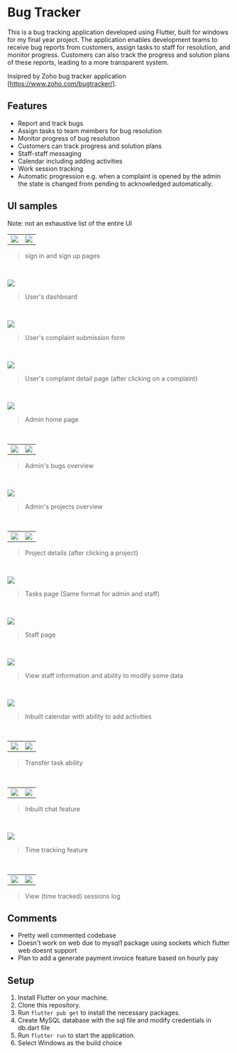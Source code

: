 # Bug Tracker
This is a bug tracking application developed using Flutter, built for windows for my final year project. The application enables development teams to receive bug reports from customers, assign tasks to staff for resolution, and monitor progress. Customers can also track the progress and solution plans of these reports, leading to a more transparent system.

Insipred by Zoho bug tracker application [https://www.zoho.com/bugtracker/].

## Features
- Report and track bugs
- Assign tasks to team members for bug resolution
- Monitor progress of bug resolution
- Customers can track progress and solution plans
- Staff-staff messaging
- Calendar including adding activities
- Work session tracking
- Automatic progression e.g. when a complaint is opened by the admin the state is changed from pending to acknowledged automatically.

## UI samples
Note: not an exhaustive list of the entire UI

|                          |                          |
|--------------------------|--------------------------|
![](./readme-files/signInPage.png)  |  ![](./readme-files/signUpPage.png)
> sign in  and sign up pages

<br>

![](./readme-files/userDashboard.png)
> User's dashboard

<br>

![](./readme-files/userSubmitComplaintForm.png)
> User's complaint submission form

<br>

![](./readme-files/complaintDetail.png)
> User's complaint detail page (after clicking on a complaint)

<br>

![](./readme-files/adminHomePage.png)
> Admin home page

<br>

|                          |                          |
|--------------------------|--------------------------|
![](./readme-files/adminBugOverview1.png)  |  ![](./readme-files/adminBugOverview2.png)
> Admin's bugs overview

<br>

![](./readme-files/adminProjectsOverview.png)
> Admin's projects overview

<br>

|                          |                          |
|--------------------------|--------------------------|
![](./readme-files/projectDetail1.png)  |  ![](./readme-files/projectDetail2.png)
> Project details (after clicking a project)

<br>

![](./readme-files/adminOrStaffTaskPage.png)
> Tasks page (Same format for admin and staff)

<br>

![](./readme-files/staffPage.png)
> Staff page

<br>

![](./readme-files/staffDetailUpdate.png)
> View staff information and ability to modify some data

<br>

![](./readme-files/calenda.png)
> Inbuilt calendar with ability to add activities

<br>

|                          |                          |
|--------------------------|--------------------------|
![](./readme-files/trasnfertask1.png)  |  ![](./readme-files/transferTask2.png) 
> Transfer task ability

<br>

|                          |                          |
|--------------------------|--------------------------|
![](./readme-files/discussions.png)  |  ![](./readme-files/messages.png) 
> Inbuilt chat feature

<br>

![](./readme-files/time%20tracking.png)
> Time tracking feature

<br>

|                          |                          |
|--------------------------|--------------------------|
![](./readme-files/sessionLog1.png) |  ![](./readme-files/sessionLog2.png) 
> View (time tracked) sessions log

## Comments
- Pretty well commented codebase
- Doesn't work on web due to mysql1 package using sockets which flutter web doesnt support
- Plan to add a generate payment invoice feature based on hourly pay

## Setup
1. Install Flutter on your machine.
2. Clone this repository.
3. Run `flutter pub get` to install the necessary packages.
4. Create MySQL database with the sql file and modify credentials in db.dart file
5. Run `flutter run` to start the application.
6. Select Windows as the build choice
